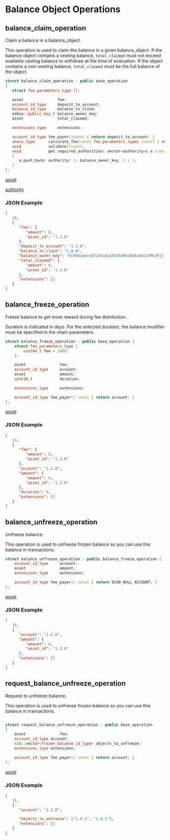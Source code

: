 # Balance Object Operations

## balance_claim_operation

Claim a balance in a balance_object.

This operation is used to claim the balance in a given balance_object. If the balance object contains a vesting balance, `total_claimed` must not exceed available vasting balance to withdraw at the time of evaluation. If the object contains a non-vesting balance, `total_claimed` must be the full balance of the object.

```cpp
struct balance_claim_operation : public base_operation
{
   struct fee_parameters_type {};

   asset               fee;
   account_id_type     deposit_to_account;
   balance_id_type     balance_to_claim;
   eddsa::public_key_t balance_owner_key;
   asset               total_claimed;

   extensions_type     extensions;

   account_id_type fee_payer()const { return deposit_to_account; }
   share_type      calculate_fee(const fee_parameters_type& )const { return 0; }
   void            validate()const;
   void            get_required_authorities( vector<authority>& a )const
   {
      a.push_back( authority( 1, balance_owner_key, 1 ) );
   }
};
```

[asset](/api-reference/echo-operations/types/common.md#asset)

[authority](/api-reference/echo-operations/types/common.md#authority)

### JSON Example

```json
[
   28,
   {
      "fee": {
         "amount": 0,
         "asset_id": "1.3.0"
      },
      "deposit_to_account": "1.2.0",
      "balance_to_claim": "1.8.0",
      "balance_owner_key": "ECHODaQencDTLD5u6LGk9JNaMoJBh6sAkGchMnZPjtJXdvG3",
      "total_claimed": {
         "amount": 0,
         "asset_id": "1.3.0"
      },
      "extensions": []
   }
]
```

## balance_freeze_operation

Freeze balance to get more reward during fee distribution.

Duration is indicated in days. For the selected duration, the balance modifier must be specified in the chain parameters.

```cpp
struct balance_freeze_operation : public base_operation {
    struct fee_parameters_type {
        uint64_t fee = 1000;
    };

    asset               fee;
    account_id_type     account;
    asset               amount;
    uint16_t            duration;

    extensions_type     extensions;

    account_id_type fee_payer() const { return account; }
};
```

[asset](/api-reference/echo-operations/types/common.md#asset)

### JSON Example

```json
[
   29,
   {
      "fee": {
         "amount": 0,
         "asset_id": "1.3.0"
      },
      "account": "1.2.0",
      "amount": {
         "amount": 0,
         "asset_id": "1.3.0"
      },
      "duration": 0,
      "extensions": []
   }
]
```

## balance_unfreeze_operation

Unfreeze balance.

This operation is used to unfreeze frozen balance so you can use this balance in transactions.

```cpp
struct balance_unfreeze_operation : public balance_freeze_operation {
    account_id_type     account;
    asset               amount;
    extensions_type     extensions;

    account_id_type fee_payer() const { return ECHO_NULL_ACCOUNT; }
};
```

[asset](/api-reference/echo-operations/types/common.md#asset)

### JSON Example

```json
[
   30,
   {
      "account": "1.2.0",
      "amount": {
         "amount": 0,
         "asset_id": "1.3.0"
      },
      "extensions": []
   }
]
```

## request_balance_unfreeze_operation

Request to unfreeze balance.

This operation is used to unfreeze frozen balance so you can use this balance in transactions.

```cpp

struct request_balance_unfreeze_operation : public base_operation
{
    asset               fee;
    account_id_type account;
    std::vector<frozen_balance_id_type> objects_to_unfreeze;
    extensions_type extensions;

    account_id_type fee_payer() const { return account; }
};
```

[asset](/api-reference/echo-operations/types/common.md#asset)

### JSON Example

```json
[
   31,
   {
      "account": "1.2.0",

      "objects_to_unfreeze": ["1.9.1", "1.9.2"],
      "extensions": []
   }
]
```